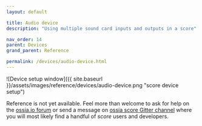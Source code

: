 ```yaml
---
layout: default

title: Audio device
description: "Using multiple sound card inputs and outputs in a score"

nav_order: 14
parent: Devices
grand_parent: Reference

permalink: /devices/audio-device.html
---
```


![Device setup window]({{ site.baseurl }}/assets/images/reference/devices/audio-device.png "score device setup")

Reference is not yet available. Feel more than welcome to ask for help on the [ossia.io forum](https://forum.ossia.io) or send a message on [ossia score Gitter channel](https://gitter.im/ossia/score) where you will most likely find a handful of *score* users and developers.